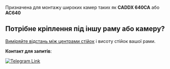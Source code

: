 Призначена для монтажу широких камер таких як **CADDX 640CA** або **AC640**


## Потрібне кріплення під іншу раму або камеру?

[Виміряйте відстань між центрами стійок](https://dmytr0.github.io/hole-distance/) і висоту стійок вашої рами.

**Контакт для запитів**:

<a href="https://t.me/dimonick" target="_blank">
<img src="https://img.shields.io/badge/Telegram-2CA5E0?style=for-the-badge&logo=telegram&logoColor=white" alt="Telegram Link"/>
</a>
